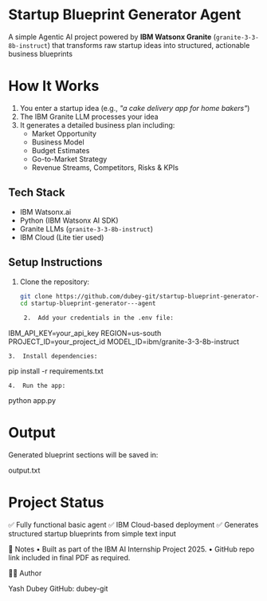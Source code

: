 
#  Startup Blueprint Generator Agent

A simple Agentic AI project powered by **IBM Watsonx Granite** (`granite-3-3-8b-instruct`) that transforms raw startup ideas into structured, actionable business blueprints

# How It Works

1. You enter a startup idea (e.g., _"a cake delivery app for home bakers"_)
2. The IBM Granite LLM processes your idea
3. It generates a detailed business plan including:
   - Market Opportunity
   - Business Model
   - Budget Estimates
   - Go-to-Market Strategy
   - Revenue Streams, Competitors, Risks & KPIs

##  Tech Stack

- IBM Watsonx.ai
- Python (IBM Watsonx AI SDK)
- Granite LLMs (`granite-3-3-8b-instruct`)
- IBM Cloud (Lite tier used)

##  Setup Instructions

1. Clone the repository:
   ```bash
   git clone https://github.com/dubey-git/startup-blueprint-generator---agent.git
   cd startup-blueprint-generator---agent

	2.	Add your credentials in the .env file:

IBM_API_KEY=your_api_key
REGION=us-south
PROJECT_ID=your_project_id
MODEL_ID=ibm/granite-3-3-8b-instruct


	3.	Install dependencies:

pip install -r requirements.txt


	4.	Run the app:

python app.py

# Output

Generated blueprint sections will be saved in:

output.txt

# Project Status

✅ Fully functional basic agent
✅ IBM Cloud-based deployment
✅ Generates structured startup blueprints from simple text input

📌 Notes
	•	Built as part of the IBM AI Internship Project 2025.
	•	GitHub repo link included in final PDF as required.

🧑‍💻 Author

Yash Dubey
GitHub: dubey-git
